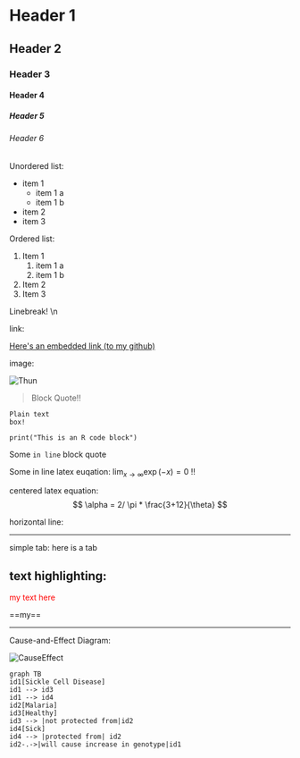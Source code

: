 # Header 1

## Header 2

### Header 3

#### Header 4

##### Header 5

###### Header 6

Unordered list:

* item 1
  * item 1 a
  * item 1 b
* item 2
* item 3



Ordered list:

1. Item 1
   1. item 1 a
   2. item 1 b
2. Item 2
3. Item 3



Linebreak!  \n





link:

[Here's an embedded link (to my github)](https://isaacracine.github.io/RacineBio381/)

image:

![Thun](C:\Users\isaac\Pictures\Thun2.jpg)

> Block Quote!!

```
Plain text
box!
```

```{r}
print("This is an R code block")
```



Some `in line` block quote


Some in line latex euqation: $\lim_{x \to \infty} \exp(-x) = 0$ !!






centered latex equation:
$$
\alpha = 2/ \pi * \frac{3+12}{\theta}
$$


horizontal line:

____

 

simple tab:
	here is a tab

## text highlighting:

<p style="color:red">my text here</p>

==my== 







____

Cause-and-Effect Diagram:

![CauseEffect](C:\Users\isaac\Pictures\CauseAndEffect.jpg)



```mermaid
graph TB
id1[Sickle Cell Disease] 
id1 --> id3
id1 --> id4
id2[Malaria]
id3[Healthy]
id3 --> |not protected from|id2
id4[Sick]
id4 --> |protected from| id2
id2-.->|will cause increase in genotype|id1
```



   





